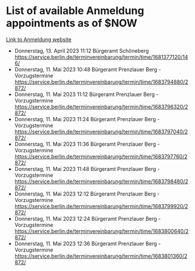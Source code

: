 # List of available Anmeldung appointments as of $NOW
[Link to Anmeldung website](https://service.berlin.de/terminvereinbarung/termin/tag.php?termin=1&anliegen[]=120686&dienstleisterlist=122210,122217,327316,122219,327312,122227,327314,122231,327346,122243,327348,122254,122252,329742,122260,329745,122262,329748,122271,327278,122273,327274,122277,327276,330436,122280,327294,122282,327290,122284,327292,122291,327270,122285,327266,122286,327264,122296,327268,150230,329760,122297,327286,122294,327284,122312,329763,122314,329775,122304,327330,122311,327334,122309,327332,317869,122281,327352,122279,329772,122283,122276,327324,122274,327326,122267,329766,122246,327318,122251,327320,122257,327322,122208,327298,122226,327300&herkunft=http%3A%2F%2Fservice.berlin.de%2Fdienstleistung%2F120686%2F)
- Donnerstag, 13. April 2023 11:12 Bürgeramt Schöneberg https://service.berlin.de/terminvereinbarung/termin/time/1681377120/146/
- Donnerstag, 11. Mai 2023 10:48 Bürgeramt Prenzlauer Berg - Vorzugstermine https://service.berlin.de/terminvereinbarung/termin/time/1683794880/2872/
- Donnerstag, 11. Mai 2023 11:12 Bürgeramt Prenzlauer Berg - Vorzugstermine https://service.berlin.de/terminvereinbarung/termin/time/1683796320/2872/
- Donnerstag, 11. Mai 2023 11:24 Bürgeramt Prenzlauer Berg - Vorzugstermine https://service.berlin.de/terminvereinbarung/termin/time/1683797040/2872/
- Donnerstag, 11. Mai 2023 11:36 Bürgeramt Prenzlauer Berg - Vorzugstermine https://service.berlin.de/terminvereinbarung/termin/time/1683797760/2872/
- Donnerstag, 11. Mai 2023 11:48 Bürgeramt Prenzlauer Berg - Vorzugstermine https://service.berlin.de/terminvereinbarung/termin/time/1683798480/2872/
- Donnerstag, 11. Mai 2023 12:12 Bürgeramt Prenzlauer Berg - Vorzugstermine https://service.berlin.de/terminvereinbarung/termin/time/1683799920/2872/
- Donnerstag, 11. Mai 2023 12:24 Bürgeramt Prenzlauer Berg - Vorzugstermine https://service.berlin.de/terminvereinbarung/termin/time/1683800640/2872/
- Donnerstag, 11. Mai 2023 12:36 Bürgeramt Prenzlauer Berg - Vorzugstermine https://service.berlin.de/terminvereinbarung/termin/time/1683801360/2872/
